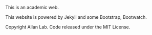 
This is an academic web.

This website is powered by Jekyll and some Bootstrap, Bootwatch. 

Copyright Allan Lab. Code released under the MIT License.

